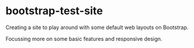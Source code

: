 # bootstrap-test-site

Creating a site to play around with some default web layouts on Bootstrap.

Focussing more on some basic features and responsive design.


